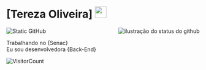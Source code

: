 # [Tereza Oliveira] <img src="https://github.com/TheDudeThatCode/TheDudeThatCode/blob/master/Assets/Mario_Hello_Big.gif" width="30px">


<img align='right' src="https://github-readme-stats.vercel.app/api?username=devcode25&show_icons=true&title_color=783c00&text_color=af552e&icon_color=783c00&bg_color=f8efd4&cache_seconds=2300" alt="ilustração do status do github">


<img src="https://img.shields.io/static/v1?label=Overview&message=TerezaOliveira&color=f8efd4&style=for-the-badge&logo=GitHub" alt="Static GitHub">

<p>Trabalhando no {Senac}<br/> Eu sou desenvolvedora {Back-End}</p>

![VisitorCount](https://profile-counter.glitch.me/{devcode25}/count.svg)
























